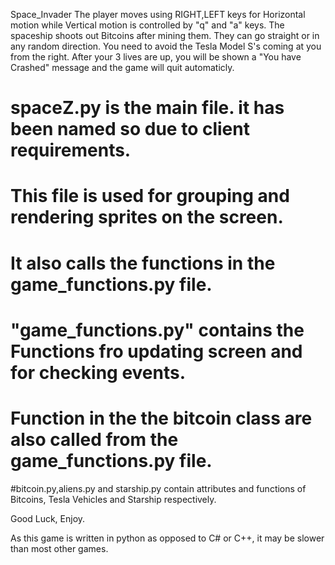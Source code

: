  Space_Invader
The player moves using RIGHT,LEFT keys for Horizontal motion while Vertical motion is controlled by "q" and "a" keys.
The spaceship shoots out Bitcoins after mining them. They can go straight or in any random direction.
You need to avoid the Tesla Model S's coming at you from the right. 
After your 3 lives are up, you will be shown a "You have Crashed" message and the game will quit automaticly.

# spaceZ.py is the main file. it has been named so due to client requirements.
# This file is used for grouping and rendering sprites on the screen.
# It also calls the functions in the game_functions.py file.

# "game_functions.py" contains the Functions fro updating screen and for checking events. 
# Function in the the bitcoin class are also called from the game_functions.py file.

#bitcoin.py,aliens.py and starship.py contain attributes and functions of Bitcoins, Tesla Vehicles and Starship respectively.

Good Luck, Enjoy.


As this game is written in python as opposed to C# or C++, it may be slower than most other games. 
